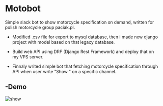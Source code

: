 # Motobot

Simple slack bot to show motorcycle specification on demand, written for polish motorcycle group paciak.pl.

- Modified .csv file for export to mysql database, then i made new django project with model based on that legacy database.

- Build web API using DRF (Django Rest Framework) and deploy that on my VPS server.

- Finnaly writed simple bot that fetching motorcycle specification through API when user write "Show <bike name>" on a specific channel.





-Demo
-

![show](https://user-images.githubusercontent.com/23418277/137622789-cc7e6e31-5a8b-4bca-a357-38307d52c096.gif)
